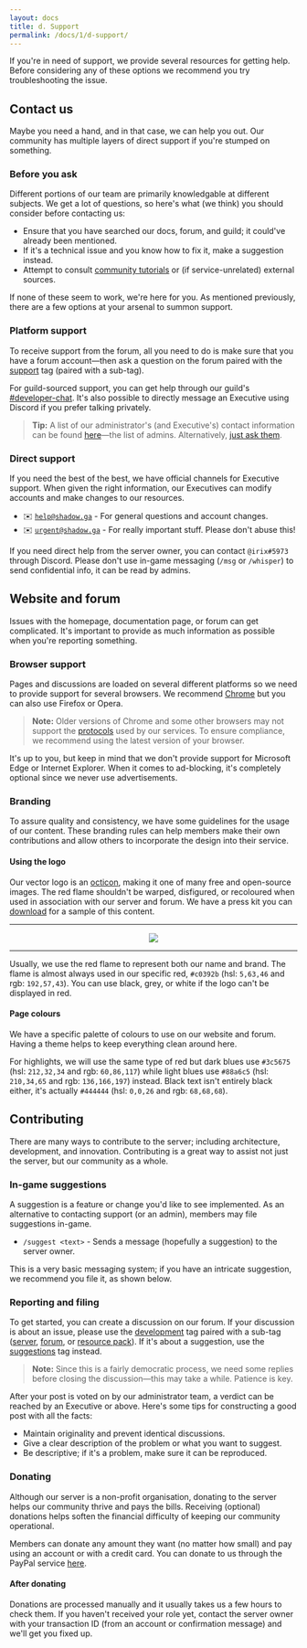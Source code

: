 ```yaml
---
layout: docs
title: d. Support
permalink: /docs/1/d-support/
---
```

If you're in need of support, we provide several resources for getting help.
Before considering any of these options we recommend you try troubleshooting the issue.

## Contact us
Maybe you need a hand, and in that case, we can help you out.
Our community has multiple layers of direct support if you're stumped on something.

### Before you ask
Different portions of our team are primarily knowledgable at different subjects.
We get a lot of questions, so here's what (we think) you should consider before contacting us:

* Ensure that you have searched our docs, forum, and guild; it could've already been mentioned.
* If it's a technical issue and you know how to fix it, make a suggestion instead.
* Attempt to consult [community tutorials](https://f.shadow.ga/t/tut) or (if service-unrelated) external sources.

If none of these seem to work, we're here for you.
As mentioned previously, there are a few options at your arsenal to summon support.

### Platform support
To receive support from the forum, all you need to do is make sure that you have a forum account—then ask a question on the forum paired with the [support](https://f.shadow.ga/t/sup) tag (paired with a sub-tag).

For guild-sourced support, you can get help through our guild's [#developer-chat](https://shadow.ga/docs/#channels).
It's also possible to directly message an Executive using Discord if you prefer talking privately.

> **Tip:** A list of our administrator's (and Executive's) contact information can be found [here](https://f.shadow.ga/d/5-list-of-administrators-12-2017)—the list of admins. Alternatively, [just ask them](https://shadow.ga/docs/#connection).

### Direct support
If you need the best of the best, we have official channels for Executive support.
When given the right information, our Executives can modify accounts and make changes to our resources.

 * ✉️ [`help@shadow.ga`](mailto:help@shadow.ga) - For general questions and account changes.
 * ✉️ [`urgent@shadow.ga`](mailto:urgent@shadow.ga) - For really important stuff. Please don't abuse this!

If you need direct help from the server owner, you can contact `@irix#5973` through Discord.
Please don't use in-game messaging (`/msg` or `/whisper`) to send confidential info, it can be read by admins.

## Website and forum
Issues with the homepage, documentation page, or forum can get complicated.
It's important to provide as much information as possible when you're reporting something.

### Browser support
Pages and discussions are loaded on several different platforms so we need to provide support for several browsers.
We recommend [Chrome](https://www.google.com/chrome/browser) but you can also use Firefox or Opera.

> **Note:** Older versions of Chrome and some other browsers may not support the [protocols](https://shadow.ga/docs/2/d-security/#web-encryption) used by our services. To ensure compliance, we recommend using the latest version of your browser.

It's up to you, but keep in mind that we don't provide support for Microsoft Edge or Internet Explorer.
When it comes to ad-blocking, it's completely optional since we never use advertisements.

### Branding
To assure quality and consistency, we have some guidelines for the usage of our content.
These branding rules can help members make their own contributions and allow others to incorporate the design into their service.

#### Using the logo
Our vector logo is an [octicon](https://octicons.github.com/), making it one of many free and open-source images.
The red flame shouldn't be warped, disfigured, or recoloured when used in association with our server and forum.
We have a press kit you can [download](https://shadow.ga/img/presskit.zip) for a sample of this content.

---

<div style="text-align: center; margin-top: 15px;"><img src="https://shadow.ga/img/logo-small.svg"></div>

---

Usually, we use the red flame to represent both our name and brand.
The flame is almost always used in our specific red, `#c0392b` (hsl: `5,63,46` and rgb: `192,57,43`).
You can use black, grey, or white if the logo can't be displayed in red.

#### Page colours
We have a specific palette of colours to use on our website and forum.
Having a theme helps to keep everything clean around here.

For highlights, we will use the same type of red but dark blues use `#3c5675` (hsl: `212,32,34` and rgb: `60,86,117`) while light blues use `#88a6c5` (hsl: `210,34,65` and rgb: `136,166,197`) instead.
Black text isn't entirely black either, it's actually `#444444` (hsl: `0,0,26` and rgb: `68,68,68`).

## Contributing
There are many ways to contribute to the server; including architecture, development, and innovation.
Contributing is a great way to assist not just the server, but our community as a whole.

### In-game suggestions
A suggestion is a feature or change you'd like to see implemented.
As an alternative to contacting support (or an admin), members may file suggestions in-game.

 * `/suggest <text>` - Sends a message (hopefully a suggestion) to the server owner.

This is a very basic messaging system; if you have an intricate suggestion, we recommend you file it, as shown below.

### Reporting and filing
To get started, you can create a discussion on our forum.
If your discussion is about an issue, please use the [development](https://f.shadow.ga/t/dev) tag paired with a sub-tag ([server](https://f.shadow.ga/t/dev-server), [forum](https://f.shadow.ga/t/dev-forum), or [resource pack](https://f.shadow.ga/t/dev-rp)).
If it's about a suggestion, use the [suggestions](https://f.shadow.ga/t/sugg) tag instead.

> **Note:** Since this is a fairly democratic process, we need some replies before closing the discussion—this may take a while. Patience is key.

After your post is voted on by our administrator team, a verdict can be reached by an Executive or above.
Here's some tips for constructing a good post with all the facts:

* Maintain originality and prevent identical discussions.
* Give a clear description of the problem or what you want to suggest.
* Be descriptive; if it's a problem, make sure it can be reproduced.

### Donating
Although our server is a non-profit organisation, donating to the server helps our community thrive and pays the bills.
Receiving (optional) donations helps soften the financial difficulty of keeping our community operational.

Members can donate any amount they want (no matter how small) and pay using an account or with a credit card.
You can donate to us through the PayPal service [here](https://paypal.me/shadowga).

#### After donating
Donations are processed manually and it usually takes us a few hours to check them.
If you haven't received your role yet, contact the server owner with your transaction ID (from an account or confirmation message) and we'll get you fixed up.
